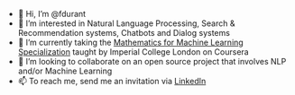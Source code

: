 - 👋 Hi, I’m @fdurant
- 👀 I’m interested in Natural Language Processing, Search & Recommendation systems, Chatbots and Dialog systems
- 🌱 I’m currently taking the [Mathematics for Machine Learning Specialization](https://www.coursera.org/specializations/mathematics-machine-learning) taught by Imperial College London on Coursera
- 💞️ I’m looking to collaborate on an open source project that involves NLP and/or Machine Learning
- 📫 To reach me, send me an invitation via [LinkedIn](https://www.linkedin.com/in/fdurant/)

<!---
fdurant/fdurant is a ✨ special ✨ repository because its `README.md` (this file) appears on your GitHub profile.
You can click the Preview link to take a look at your changes.
--->
